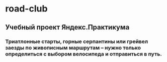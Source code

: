 # road-club

## Учебный проект Яндекс.Практикума
### Триатлонные старты, горные серпантины или грейвел заезды по живописным маршрутам – нужно только определиться с выбором велосипеда и отправиться в путь.